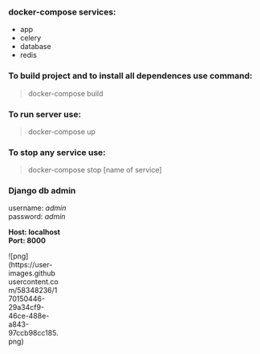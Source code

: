 ### docker-compose services:
+ app
+ celery
+ database
+ redis

### To build project and to install all dependences use command:

>docker-compose build

### To run server use:

>docker-compose up

### To stop any service use:

>docker-compose stop [name of service]

### Django db admin

username: _admin_ <br>
password: _admin_

**Host: localhost**<br>
**Port: 8000**

<div style="width:100"> 
  ![png](https://user-images.githubusercontent.com/58348236/170150446-29a34cf9-46ce-488e-a843-97ccb98cc185.png) 
</div>
